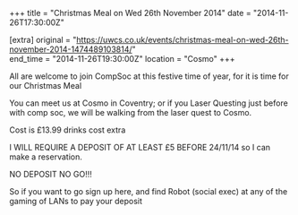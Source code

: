 +++
title = "Christmas Meal on Wed 26th November 2014"
date = "2014-11-26T17:30:00Z"

[extra]
original = "https://uwcs.co.uk/events/christmas-meal-on-wed-26th-november-2014-1474489103814/"    
end_time = "2014-11-26T19:30:00Z"
location = "Cosmo"
+++

All are welcome to join CompSoc at this festive time of year, for it is time for our Christmas Meal

You can meet us at Cosmo in Coventry; or if you Laser Questing just before with comp soc, we will be walking from the laser quest to Cosmo.

Cost is £13.99 drinks cost extra

I WILL REQUIRE A DEPOSIT OF AT LEAST £5 BEFORE 24/11/14 so I can make a reservation.

NO DEPOSIT NO GO\!\!\!

So if you want to go sign up here, and find Robot (social exec) at any of the gaming of LANs to pay your deposit

